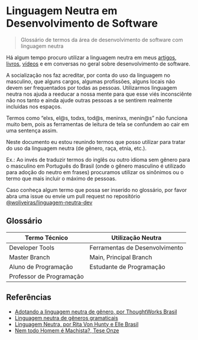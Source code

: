 # Linguagem Neutra em Desenvolvimento de Software

> Glossário de termos da área de desenvolvimento de software com linguagem neutra

Há algum tempo procuro utilizar a linguagem neutra em meus [artigos](http://woliveiras.com.br/), [livros](https://www.casadocodigo.com.br/search?type=product&q=william+oliveira), [vídeos](https://www.youtube.com/channel/UCpfj7hUnNu4NcIqmusFdp5Q) e em conversas no geral sobre desenvolvimento de software.

A socialização nos faz acreditar, por conta do uso da linguagem no masculino, que alguns cargos, algumas profissões, alguns locais não devem ser frequentados por todas as pessoas. Utilizarmos linguagem neutra nos ajuda a reeducar a nossa mente para que esse viés inconsciênte não nos tanto e ainda ajude outras pessoas a se sentirem realmente incluidas nos espaços.

Termos como “elxs, el@s, todxs, tod@s, meninxs, menin@s” não funciona muito bem, pois as ferramentas de leitura de tela se confundem ao cair em uma sentença assim.

Neste documento eu estou reunindo termos que posso utilizar para tratar do uso da linguagem neutra (de gênero, raça, etnia, etc.).

Ex.: Ao invés de traduzir termos do inglês ou outro idioma sem gênero para o masculino em Português do Brasil (onde o gênero masculino é utilizado para adoção do neutro em frases) procuramos utilizar os sinônimos ou o termo que mais incluir o máximo de pessoas.

Caso conheça algum termo que possa ser inserido no glossário, por favor abra uma issue ou envie um pull request no repositório [@woliveiras/linguagem-neutra-dev](https://github.com/woliveiras/linguagem-neutra-dev)

## Glossário

| Termo Técnico | Utilização Neutra | 
| -- | -- |
| Developer Tools | Ferramentas de Desenvolvimento |
| Master Branch | Main, Principal Branch |
| Aluno de Programação | Estudante de Programação |
| Professor de Programação | 

## Referências

- [Adotando a linguagem neutra de gênero, por ThoughtWorks Brasil](https://medium.com/coragem/adotando-a-linguagem-neutra-de-g%C3%AAnero-e509e6e4e06c)
- [Linguagem neutra de gêneros gramaticais](https://pt.wikipedia.org/wiki/Linguagem_neutra_de_g%C3%AAneros_gramaticais)
- [Linguagem Neutra, por Rita Von Hunty e Elle Brasil](https://www.youtube.com/watch?v=WAzsxxMMlIM)
- [Nem todo Homem é Machista?, Tese Onze](https://www.youtube.com/watch?v=MdoJnJTEj88)
